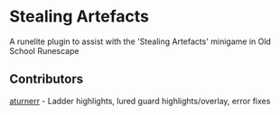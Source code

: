 # Stealing Artefacts
A runelite plugin to assist with the 'Stealing Artefacts' minigame in Old School Runescape

## Contributors
[aturnerr](https://github.com/aturnerr) - Ladder highlights, lured guard highlights/overlay, error fixes
